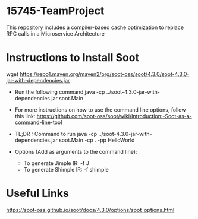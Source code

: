 # 15745-TeamProject
This repository includes a compiler-based cache optimization to replace RPC calls in a Microservice Architecture

# Instructions to Install Soot
wget https://repo1.maven.org/maven2/org/soot-oss/soot/4.3.0/soot-4.3.0-jar-with-dependencies.jar
- Run the following command
java -cp ../soot-4.3.0-jar-with-dependencies.jar soot.Main
- For more instructions on how to use the command line options, follow this link:
https://github.com/soot-oss/soot/wiki/Introduction:-Soot-as-a-command-line-tool
- TL;DR : Command to run
java -cp ../soot-4.3.0-jar-with-dependencies.jar soot.Main -cp . -pp HelloWorld

- Options (Add as arguments to the command line):
    - To generate Jimple IR: -f J
    - To generate Shimple IR: -f shimple



# Useful Links
https://soot-oss.github.io/soot/docs/4.3.0/options/soot_options.html
